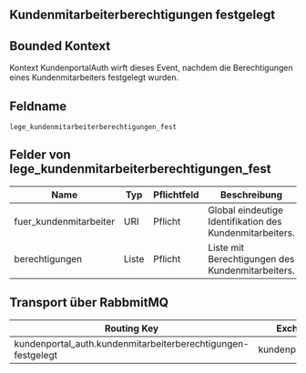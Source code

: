 ## Kundenmitarbeiterberechtigungen festgelegt

## Bounded Kontext

Kontext KundenportalAuth wirft dieses Event, nachdem die Berechtigungen eines Kundenmitarbeiters festgelegt wurden.

## Feldname

`lege_kundenmitarbeiterberechtigungen_fest`

## Felder von lege_kundenmitarbeiterberechtigungen_fest

| Name | Typ  | Pflichtfeld  | Beschreibung  |
|---|---|---|---|
| fuer_kundenmitarbeiter | URI | Pflicht  | Global eindeutige Identifikation des Kundenmitarbeiters. |
| berechtigungen | Liste | Pflicht  | Liste mit Berechtigungen des Kundenmitarbeiters. |

## Transport über RabbmitMQ

| Routing Key  | Exchange  |
|---|---|
| kundenportal_auth.kundenmitarbeiterberechtigungen-festgelegt | kundenportal_auth |
